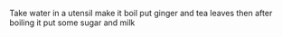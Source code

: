 Take water in a utensil
make it boil
put ginger and tea leaves
then after boiling it put some sugar and milk